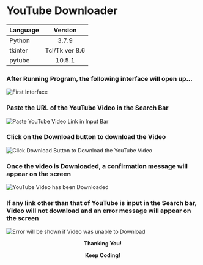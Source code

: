# YouTube Downloader

| **Language** | Version         |
| -------------|:---------------:|
|Python        | 3.7.9           |
|tkinter       | Tcl/Tk ver 8.6  |
|pytube        | 10.5.1          |


### After Running Program, the following interface will open up... 

![First Interface](https://media.geeksforgeeks.org/wp-content/uploads/20210304160006/dwnl01.png)



### Paste the URL of the YouTube Video in the Search Bar
![Paste YouTube Video Link in Input Bar](https://media.geeksforgeeks.org/wp-content/uploads/20210304160008/dwnl03.png)


### Click on the Download button to download the Video
![Click Download Button to Download the YouTube Video](https://media.geeksforgeeks.org/wp-content/uploads/20210304160009/dwnl04.png)


### Once the video is Downloaded, a confirmation message will appear on the screen
![YouTube Video has been Downloaded](https://media.geeksforgeeks.org/wp-content/uploads/20210304160010/dwnl05.png)


### If any link other than that of YouTube is input in the Search bar, Video will not download and an error message will appear on the screen
![Error will be shown if Video was unable to Download](https://media.geeksforgeeks.org/wp-content/uploads/20210304160007/dwnl02.png)

<p align="center"><b>Thanking You!</b></p>

<p align="center"><b>Keep Coding!</b></p>
